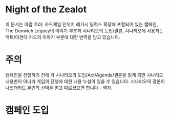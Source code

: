Night of the Zealot
===================

이 문서는 아캄 호러: 카드게임 던위치 레가시 딜럭스 확장에 포함되어 있는 캠페인, The Dunwich Legacy의 이야기 부분과 시나리오의 도입/결론, 시나리오에 사용되는 액트/아젠다 카드의 이야기 부분에 대한 번역을 담고 있습니다.

# 주의

캠페인을 진행하기 전에 각 시나리오의 도입/Act/Agenda/결론을 읽게 되면 시나리오 내용만이 아니라 게임의 진행에 대한 내용 누설이 있을 수 있습니다. 시나리오의 결론이 나쁘더라도 본인의 선택을 믿고 따르셨으면 합니다 - 역자.

# 캠페인 도입
